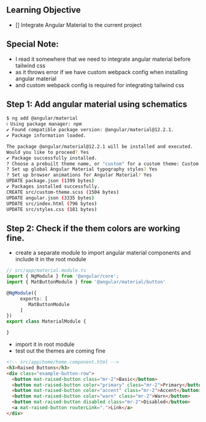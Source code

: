 ## Learning Objective
- [] Integrate Angular Material to the current project

## Special Note:
- I read it somewhere that we need to integrate angular material before tailwind css
- as it throws error if we have custom webpack config when installing angular material
- and custom webpack config is required for integrating tailwind css

## Step 1: Add angular material using schematics

```sh
$ ng add @angular/material
ℹ Using package manager: npm
✔ Found compatible package version: @angular/material@12.2.1.
✔ Package information loaded.

The package @angular/material@12.2.1 will be installed and executed.
Would you like to proceed? Yes
✔ Package successfully installed.
? Choose a prebuilt theme name, or "custom" for a custom theme: Custom
? Set up global Angular Material typography styles? Yes
? Set up browser animations for Angular Material? Yes
UPDATE package.json (1399 bytes)
✔ Packages installed successfully.
CREATE src/custom-theme.scss (1504 bytes)
UPDATE angular.json (3335 bytes)
UPDATE src/index.html (796 bytes)
UPDATE src/styles.css (181 bytes)
```

## Step 2: Check if the them colors are working fine.
- create a separate module to import angular material components and include it in the root module
```ts
// src/app/material.module.ts
import { NgModule } from '@angular/core';
import { MatButtonModule } from '@angular/material/button'

@NgModule({
     exports: [
        MatButtonModule
     ]
})
export class MaterialModule {

}
```
- import it in root module
- test out the themes are coming fine
```html
<!-- src/app/home/home.component.html -->
<h3>Raised Buttons</h3>
<div class="example-button-row">
  <button mat-raised-button class="mr-2">Basic</button>
  <button mat-raised-button color="primary" class="mr-2">Primary</button>
  <button mat-raised-button color="accent" class="mr-2">Accent</button>
  <button mat-raised-button color="warn" class="mr-2">Warn</button>
  <button mat-raised-button disabled class="mr-2">Disabled</button>
  <a mat-raised-button routerLink=".">Link</a>
</div>
```
